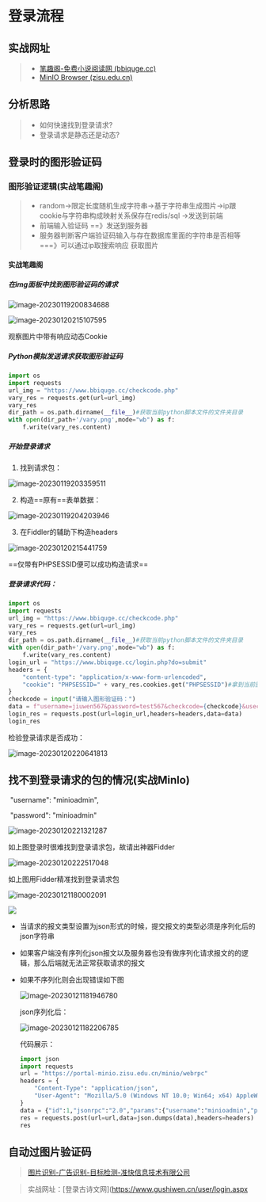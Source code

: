 # 登录流程

## 实战网址

> * [笔趣阁-免费小说阅读网 (bbiquge.cc)](https://www.bbiquge.cc/)
> * [MinIO Browser (zisu.edu.cn)](https://portal-minio.zisu.edu.cn/minio/)

## 分析思路

> * 如何快速找到登录请求?
> * 登录请求是静态还是动态?

## 登录时的图形验证码

### 图形验证逻辑(实战笔趣阁)

> * random->限定长度随机生成字符串->基于字符串生成图片->ip跟cookie与字符串构成映射关系保存在redis/sql ->发送到前端
> * 前端输入验证码 ==》发送到服务器
> * 服务器判断客户端验证码输入与存在数据库里面的字符串是否相等 ===》可以通过ip取搜索响应
>   获取图片

#### 实战笔趣阁

##### 在img面板中找到图形验证码的请求

![image-20230119200834688](https://typora567.oss-cn-chengdu.aliyuncs.com/temp_picture/image-20230119200834688.png)

![image-20230120215107595](https://typora567.oss-cn-chengdu.aliyuncs.com/temp_picture/image-20230120215107595.png)

观察图片中带有响应动态Cookie

##### Python模拟发送请求获取图形验证码

```python
import os
import requests
url_img = "https://www.bbiquge.cc/checkcode.php"
vary_res = requests.get(url=url_img)
vary_res
dir_path = os.path.dirname(__file__)#获取当前python脚本文件的文件夹目录
with open(dir_path+'/vary.png',mode="wb") as f:
    f.write(vary_res.content)
```

##### 开始登录请求

1. 找到请求包：

![image-20230119203359511](https://typora567.oss-cn-chengdu.aliyuncs.com/temp_picture/image-20230119203359511.png)

2. 构造==原有==表单数据：

![image-20230119204203946](https://typora567.oss-cn-chengdu.aliyuncs.com/temp_picture/image-20230119204203946.png)

3. 在Fiddler的辅助下构造headers

![image-20230120215441759](https://typora567.oss-cn-chengdu.aliyuncs.com/temp_picture/image-20230120215441759.png)

==仅带有PHPSESSID便可以成功构造请求==

##### 登录请求代码：

```python
import os
import requests
url_img = "https://www.bbiquge.cc/checkcode.php"
vary_res = requests.get(url=url_img)
vary_res
dir_path = os.path.dirname(__file__)#获取当前python脚本文件的文件夹目录
with open(dir_path+'/vary.png',mode="wb") as f:
    f.write(vary_res.content)
login_url = "https://www.bbiquge.cc/login.php?do=submit"
headers = {
    "content-type": "application/x-www-form-urlencoded",
    "cookie": "PHPSESSID=" + vary_res.cookies.get("PHPSESSID")#拿到当前图形验证码对应的cookie
}
checkcode = input("请输入图形验证码：")
data = f"username=jiuwen567&password=test567&checkcode={checkcode}&usecookie=2592000&action=login&submit=%26%23160%3B%B5%C7%26%23160%3B%26%23160%3B%C2%BC%26%23160%3B"
login_res = requests.post(url=login_url,headers=headers,data=data)
login_res
```



检验登录请求是否成功：

![image-20230120220641813](https://typora567.oss-cn-chengdu.aliyuncs.com/temp_picture/image-20230120220641813.png)

## 找不到登录请求的包的情况(实战Minlo)

​    "username": "minioadmin",

​    "password": "minioadmin"

![image-20230120221321287](https://typora567.oss-cn-chengdu.aliyuncs.com/temp_picture/image-20230120221321287.png)

如上图登录时很难找到登录请求包，故请出神器Fidder

![image-20230120222517048](https://typora567.oss-cn-chengdu.aliyuncs.com/temp_picture/image-20230120222517048.png)

如上图用Fidder精准找到登录请求包

![image-20230121180002091](https://typora567.oss-cn-chengdu.aliyuncs.com/temp_picture/image-20230121180002091.png)

![](https://typora567.oss-cn-chengdu.aliyuncs.com/temp_picture/image-20230121180002091.png)

* 当请求的报文类型设置为json形式的时候，提交报文的类型必须是序列化后的json字符串

* 如果客户端没有序列化json报文以及服务器也没有做序列化请求报文的的逻辑，那么后端就无法正常获取请求的报文

* 如果不序列化则会出现错误如下图

  ![image-20230121181946780](https://typora567.oss-cn-chengdu.aliyuncs.com/temp_picture/image-20230121181946780.png)

  json序列化后：

  ![image-20230121182206785](https://typora567.oss-cn-chengdu.aliyuncs.com/temp_picture/image-20230121182206785.png)

  代码展示：

  ```python
  import json
  import requests
  url = "https://portal-minio.zisu.edu.cn/minio/webrpc"
  headers = {
      "Content-Type": "application/json",
      "User-Agent": "Mozilla/5.0 (Windows NT 10.0; Win64; x64) AppleWebKit/537.36 (KHTML, like Gecko) Chrome/109.0.0.0 Safari/537.36 Edg/109.0.1518.55"
  }
  data = {"id":1,"jsonrpc":"2.0","params":{"username":"minioadmin","password":"minioadmin"},"method":"Web.Login"}
  res = requests.post(url=url,data=json.dumps(data),headers=headers)
  res
  ```


## 自动过图片验证码

> [图片识别-广告识别-目标检测-准快信息技术有限公司](http://www.ttshitu.com/)

> 实战网址：[登录古诗文网](https://www.gushiwen.cn/user/login.aspx
